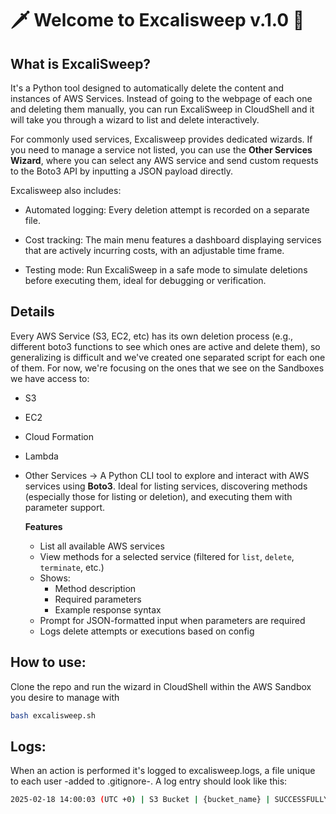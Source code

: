 # 🗡️ Welcome to Excalisweep v.1.0 🧹

## What is ExcaliSweep?

It's a Python tool designed to automatically delete the content and instances of AWS Services. Instead of going to the webpage of each one and deleting them manually, you can run ExcaliSweep in CloudShell and it will take you through a wizard to list and delete interactively.

For commonly used services, Excalisweep provides dedicated wizards. If you need to manage a service not listed, you can use the **Other Services Wizard**, where you can select any AWS service and send custom requests to the Boto3 API by inputting a JSON payload directly.

Excalisweep also includes:

- Automated logging: Every deletion attempt is recorded on a separate file.

- Cost tracking: The main menu features a dashboard displaying services that are actively incurring costs, with an adjustable time frame.

- Testing mode: Run ExcaliSweep in a safe mode to simulate deletions before executing them, ideal for debugging or verification.

## Details

Every AWS Service (S3, EC2, etc) has its own deletion process (e.g., different boto3 functions to see which ones are active and delete them), so generalizing is difficult and we've created one separated script for each one of them. For now, we're focusing on the ones that we see on the Sandboxes we have access to:

- S3
- EC2
- Cloud Formation
- Lambda
- Other Services -> A Python CLI tool to explore and interact with AWS services using **Boto3**. Ideal for listing services, discovering methods (especially those for listing or deletion), and executing them with parameter support.

  **Features**

  - List all available AWS services
  - View methods for a selected service (filtered for `list`, `delete`, `terminate`, etc.)
  - Shows:
    - Method description
    - Required parameters
    - Example response syntax
  - Prompt for JSON-formatted input when parameters are required
  - Logs delete attempts or executions based on config

## How to use:

Clone the repo and run the wizard in CloudShell within the AWS Sandbox you desire to manage with
```bash
bash excalisweep.sh
```

## Logs:

When an action is performed it's logged to excalisweep.logs, a file unique to each user -added to .gitignore-. A log entry should look like this:

```bash
2025-02-18 14:00:03 (UTC +0) | S3 Bucket | {bucket_name} | SUCCESSFULLY DELETED/DELETION FAILED/TESTING
```
